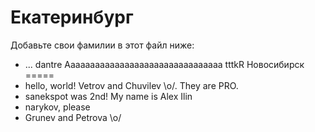 Екатеринбург
===
Добавьте свои фамилии в этот файл ниже: 
* ...
dantre
Aaaaaaaaaaaaaaaaaaaaaaaaaaaaaaaa
tttkR
Новосибирск
=====
* hello, world! Vetrov and Chuvilev \o/. They are PRO.
* sanekspot was 2nd! My name is Alex Ilin
* narykov, please 
* Grunev and Petrova \o/
